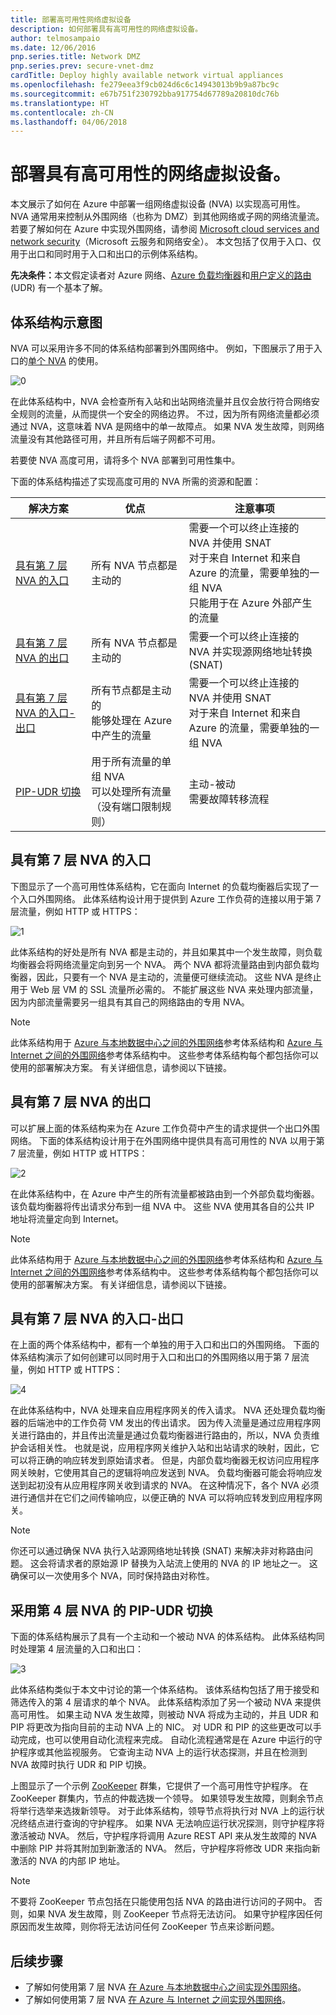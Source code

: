 ```yaml
---
title: 部署高可用性网络虚拟设备
description: 如何部署具有高可用性的网络虚拟设备。
author: telmosampaio
ms.date: 12/06/2016
pnp.series.title: Network DMZ
pnp.series.prev: secure-vnet-dmz
cardTitle: Deploy highly available network virtual appliances
ms.openlocfilehash: fe279eea3f9cb024d6c6c14943013b9b9a87bc9c
ms.sourcegitcommit: e67b751f230792bba917754d67789a20810dc76b
ms.translationtype: HT
ms.contentlocale: zh-CN
ms.lasthandoff: 04/06/2018
---
```

# <a name="deploy-highly-available-network-virtual-appliances"></a>部署具有高可用性的网络虚拟设备。

本文展示了如何在 Azure 中部署一组网络虚拟设备 (NVA) 以实现高可用性。 NVA 通常用来控制从外围网络（也称为 DMZ）到其他网络或子网的网络流量流。 若要了解如何在 Azure 中实现外围网络，请参阅 [Microsoft cloud services and network security][cloud-security]（Microsoft 云服务和网络安全）。 本文包括了仅用于入口、仅用于出口和同时用于入口和出口的示例体系结构。 

<strong>先决条件：</strong>本文假定读者对 Azure 网络、[Azure 负载均衡器][lb-overview]和[用户定义的路由][udr-overview] (UDR) 有一个基本了解。 


## <a name="architecture-diagrams"></a>体系结构示意图

NVA 可以采用许多不同的体系结构部署到外围网络中。 例如，下图展示了用于入口的[单个 NVA][nva-scenario] 的使用。 

![[0]][0]

在此体系结构中，NVA 会检查所有入站和出站网络流量并且仅会放行符合网络安全规则的流量，从而提供一个安全的网络边界。 不过，因为所有网络流量都必须通过 NVA，这意味着 NVA 是网络中的单一故障点。 如果 NVA 发生故障，则网络流量没有其他路径可用，并且所有后端子网都不可用。

若要使 NVA 高度可用，请将多个 NVA 部署到可用性集中。    

下面的体系结构描述了实现高度可用的 NVA 所需的资源和配置：

| 解决方案 | 优点 | 注意事项 |
| --- | --- | --- |
| [具有第 7 层 NVA 的入口][ingress-with-layer-7] |所有 NVA 节点都是主动的 |需要一个可以终止连接的 NVA 并使用 SNAT</br> 对于来自 Internet 和来自 Azure 的流量，需要单独的一组 NVA </br> 只能用于在 Azure 外部产生的流量 |
| [具有第 7 层 NVA 的出口][egress-with-layer-7] |所有 NVA 节点都是主动的 | 需要一个可以终止连接的 NVA 并实现源网络地址转换 (SNAT)
| [具有第 7 层 NVA 的入口-出口][ingress-egress-with-layer-7] |所有节点都是主动的<br/>能够处理在 Azure 中产生的流量 |需要一个可以终止连接的 NVA 并使用 SNAT<br/>对于来自 Internet 和来自 Azure 的流量，需要单独的一组 NVA |
| [PIP-UDR 切换][pip-udr-switch] |用于所有流量的单组 NVA<br/>可以处理所有流量（没有端口限制规则） |主动-被动<br/>需要故障转移流程 |

## <a name="ingress-with-layer-7-nvas"></a>具有第 7 层 NVA 的入口

下图显示了一个高可用性体系结构，它在面向 Internet 的负载均衡器后实现了一个入口外围网络。 此体系结构设计用于提供到 Azure 工作负荷的连接以用于第 7 层流量，例如 HTTP 或 HTTPS：

![[1]][1]

此体系结构的好处是所有 NVA 都是主动的，并且如果其中一个发生故障，则负载均衡器会将网络流量定向到另一个 NVA。 两个 NVA 都将流量路由到内部负载均衡器，因此，只要有一个 NVA 是主动的，流量便可继续流动。 这些 NVA 是终止用于 Web 层 VM 的 SSL 流量所必需的。 不能扩展这些 NVA 来处理内部流量，因为内部流量需要另一组具有其自己的网络路由的专用 NVA。

> [!NOTE]
> 此体系结构用于 [Azure 与本地数据中心之间的外围网络][dmz-on-prem]参考体系结构和 [Azure 与 Internet 之间的外围网络][dmz-internet]参考体系结构中。 这些参考体系结构每个都包括你可以使用的部署解决方案。 有关详细信息，请参阅以下链接。

## <a name="egress-with-layer-7-nvas"></a>具有第 7 层 NVA 的出口

可以扩展上面的体系结构来为在 Azure 工作负荷中产生的请求提供一个出口外围网络。 下面的体系结构设计用于在外围网络中提供具有高可用性的 NVA 以用于第 7 层流量，例如 HTTP 或 HTTPS：

![[2]][2]

在此体系结构中，在 Azure 中产生的所有流量都被路由到一个外部负载均衡器。 该负载均衡器将传出请求分布到一组 NVA 中。 这些 NVA 使用其各自的公共 IP 地址将流量定向到 Internet。

> [!NOTE]
> 此体系结构用于 [Azure 与本地数据中心之间的外围网络][dmz-on-prem]参考体系结构和 [Azure 与 Internet 之间的外围网络][dmz-internet]参考体系结构中。 这些参考体系结构每个都包括你可以使用的部署解决方案。 有关详细信息，请参阅以下链接。

## <a name="ingress-egress-with-layer-7-nvas"></a>具有第 7 层 NVA 的入口-出口

在上面的两个体系结构中，都有一个单独的用于入口和出口的外围网络。 下面的体系结构演示了如何创建可以同时用于入口和出口的外围网络以用于第 7 层流量，例如 HTTP 或 HTTPS： 

![[4]][4]

在此体系结构中，NVA 处理来自应用程序网关的传入请求。 NVA 还处理负载均衡器的后端池中的工作负荷 VM 发出的传出请求。 因为传入流量是通过应用程序网关进行路由的，并且传出流量是通过负载均衡器进行路由的，所以，NVA 负责维护会话相关性。 也就是说，应用程序网关维护入站和出站请求的映射，因此，它可以将正确的响应转发到原始请求者。 但是，内部负载均衡器无权访问应用程序网关映射，它使用其自己的逻辑将响应发送到 NVA。 负载均衡器可能会将响应发送到起初没有从应用程序网关收到请求的 NVA。 在这种情况下，各个 NVA 必须进行通信并在它们之间传输响应，以便正确的 NVA 可以将响应转发到应用程序网关。

> [!NOTE]
> 你还可以通过确保 NVA 执行入站源网络地址转换 (SNAT) 来解决非对称路由问题。 这会将请求者的原始源 IP 替换为入站流上使用的 NVA 的 IP 地址之一。 这确保可以一次使用多个 NVA，同时保持路由对称性。

## <a name="pip-udr-switch-with-layer-4-nvas"></a>采用第 4 层 NVA 的 PIP-UDR 切换

下面的体系结构展示了具有一个主动和一个被动 NVA 的体系结构。 此体系结构同时处理第 4 层流量的入口和出口： 

![[3]][3]

此体系结构类似于本文中讨论的第一个体系结构。 该体系结构包括了用于接受和筛选传入的第 4 层请求的单个 NVA。 此体系结构添加了另一个被动 NVA 来提供高可用性。 如果主动 NVA 发生故障，则被动 NVA 将成为主动的，并且 UDR 和 PIP 将更改为指向目前的主动 NVA 上的 NIC。 对 UDR 和 PIP 的这些更改可以手动完成，也可以使用自动化流程来完成。 自动化流程通常是在 Azure 中运行的守护程序或其他监视服务。 它查询主动 NVA 上的运行状态探测，并且在检测到 NVA 故障时执行 UDR 和 PIP 切换。 

上图显示了一个示例 [ZooKeeper][zookeeper] 群集，它提供了一个高可用性守护程序。 在 ZooKeeper 群集内，节点的仲裁选拨一个领导。 如果领导发生故障，则剩余节点将举行选举来选拨新领导。 对于此体系结构，领导节点将执行对 NVA 上的运行状况终结点进行查询的守护程序。 如果 NVA 无法响应运行状况探测，则守护程序将激活被动 NVA。 然后，守护程序将调用 Azure REST API 来从发生故障的 NVA 中删除 PIP 并将其附加到新激活的 NVA。 然后，守护程序将修改 UDR 来指向新激活的 NVA 的内部 IP 地址。

> [!NOTE]
> 不要将 ZooKeeper 节点包括在只能使用包括 NVA 的路由进行访问的子网中。 否则，如果 NVA 发生故障，则 ZooKeeper 节点将无法访问。 如果守护程序因任何原因而发生故障，则你将无法访问任何 ZooKeeper 节点来诊断问题。 

<!--### Solution Deployment-->

<!-- instructions for deploying this solution here --> 

## <a name="next-steps"></a>后续步骤
* 了解如何使用第 7 层 NVA [在 Azure 与本地数据中心之间实现外围网络][dmz-on-prem]。
* 了解如何使用第 7 层 NVA [在 Azure 与 Internet 之间实现外围网络][dmz-internet]。

<!-- links -->
[cloud-security]: /azure/best-practices-network-security
[dmz-on-prem]: ./secure-vnet-hybrid.md
[dmz-internet]: ./secure-vnet-dmz.md
[egress-with-layer-7]: #egress-with-layer-7-nvas
[ingress-with-layer-7]: #ingress-with-layer-7-nvas
[ingress-egress-with-layer-7]: #ingress-egress-with-layer-7-nvas
[lb-overview]: /azure/load-balancer/load-balancer-overview/
[nva-scenario]: /azure/virtual-network/virtual-network-scenario-udr-gw-nva/
[pip-udr-switch]: #pip-udr-switch-with-layer-4-nvas
[udr-overview]: /azure/virtual-network/virtual-networks-udr-overview/
[zookeeper]: https://zookeeper.apache.org/

<!-- images -->
[0]: ./images/nva-ha/single-nva.png "单 NVA 体系结构"
[1]: ./images/nva-ha/l7-ingress.png "第 7 层入口"
[2]: ./images/nva-ha/l7-ingress-egress.png "第 7 层出口"
[3]: ./images/nva-ha/active-passive.png "主动-被动群集"
[4]: ./images/nva-ha/l7-ingress-egress-ag.png
